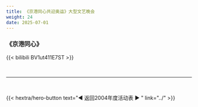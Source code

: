 ```yaml
---
title: 《京港同心共迎奥运》大型文艺晚会
weight: 24
date: 2025-07-01
---
```


### 《京港同心》

{{< bilibili BV1ut411E7ST >}}



<br>
<hr>
<br>


{{< hextra/hero-button text="◀ 返回2004年度活动表 ▶ " link="../" >}}